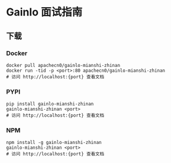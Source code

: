 # Gainlo 面试指南

## 下载

### Docker

```
docker pull apachecn0/gainlo-mianshi-zhinan
docker run -tid -p <port>:80 apachecn0/gainlo-mianshi-zhinan
# 访问 http://localhost:{port} 查看文档
```

### PYPI

```
pip install gainlo-mianshi-zhinan
gainlo-mianshi-zhinan <port>
# 访问 http://localhost:{port} 查看文档
```

### NPM

```
npm install -g gainlo-mianshi-zhinan
gainlo-mianshi-zhinan <port>
# 访问 http://localhost:{port} 查看文档
```